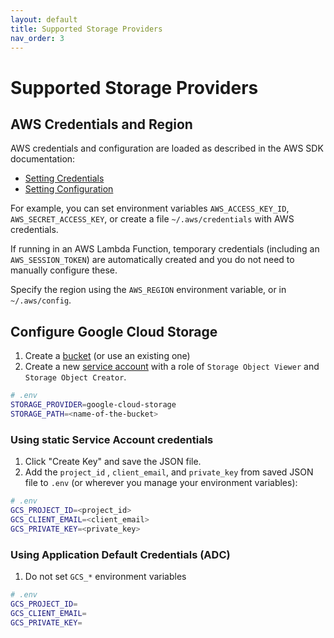 ```yaml
---
layout: default
title: Supported Storage Providers
nav_order: 3
---
```


# Supported Storage Providers

## AWS Credentials and Region

AWS credentials and configuration are loaded as described in the AWS SDK documentation:

- [Setting Credentials](https://docs.aws.amazon.com/sdk-for-javascript/v3/developer-guide/setting-credentials-node.html)
- [Setting Configuration](https://docs.aws.amazon.com/sdk-for-javascript/v3/developer-guide/setting-region.html)

For example, you can set environment variables `AWS_ACCESS_KEY_ID`, `AWS_SECRET_ACCESS_KEY`, or create a file
`~/.aws/credentials` with AWS credentials.

If running in an AWS Lambda Function, temporary credentials (including an
`AWS_SESSION_TOKEN`) are automatically created and you do not need to manually
configure these.

Specify the region using the `AWS_REGION` environment variable, or in `~/.aws/config`.

## Configure Google Cloud Storage
1. Create a [bucket](https://console.cloud.google.com/storage/browser) (or use an existing one)
1. Create a new [service account](https://console.cloud.google.com/iam-admin/serviceaccounts) with a role of `Storage Object Viewer` and `Storage Object Creator`.
  ```sh
  # .env
  STORAGE_PROVIDER=google-cloud-storage
  STORAGE_PATH=<name-of-the-bucket>
  ```
### Using static Service Account credentials
1. Click "Create Key" and save the JSON file.
1. Add the `project_id` , `client_email`, and `private_key` from saved JSON file to `.env` (or wherever you manage your environment variables):
  ```sh
  # .env
  GCS_PROJECT_ID=<project_id>
  GCS_CLIENT_EMAIL=<client_email>
  GCS_PRIVATE_KEY=<private_key>
  ```
### Using Application Default Credentials (ADC)
1. Do not set `GCS_*` environment variables
  ```sh
  # .env
  GCS_PROJECT_ID=
  GCS_CLIENT_EMAIL=
  GCS_PRIVATE_KEY=
  ```